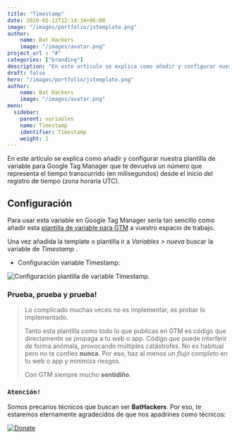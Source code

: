 ```yaml
---
title: "Timestamp"
date: 2020-05-12T12:14:34+06:00
image: "/images/portfolio/jstemplate.png"
author:
    name: Bat Hackers
    image: "/images/avatar.png"
project_url : "#"
categories: ["branding"]
description: "En este artículo se explica como añadir y configurar nuestra plantilla de  variable para Google Tag Manager que te devuelva un número que representa el tiempo transcurrido (en milisegundos) desde el inicio del registro de tiempo (zona horaria UTC)."
draft: false
hero: "/images/portfolio/jstemplate.png"
author:
    name: Bat Hackers
    image: "/images/avatar.png"
menu:
  sidebar:
    parent: variables
    name: Timestamp
    identifier: Timestamp
    weight: 1
---
```

En este artículo se explica como añadir y configurar nuestra plantilla de  variable para Google Tag Manager que te devuelva un número que representa el tiempo transcurrido (en milisegundos) desde el inicio del registro de tiempo (zona horaria UTC). 

##   Configuración

Para usar esta variable en Google Tag Manager sería tan sencillo como añadir esta [plantilla de variable para GTM](https://tagmanager.google.com/gallery/#/owners/precariostecnicos/templates/Timestamp) a vuestro espacio de trabajo.

Una vez añadida la template o plantilla ir a *Variables > nueva* buscar la variable de *Timestamp*  .

- Configuración variable Timestamp:

![Configuración plantilla de variable Timestamp](https://user-images.githubusercontent.com/26126066/90537969-32a4a000-e17e-11ea-8be7-87af5f57b773.png).



### Prueba, prueba y prueba!

>Lo complicado muchas veces no es implementar, es probar lo implementado. 
>
>Tanto esta plantilla como todo lo que publicas en GTM es código que directamente se propaga a tu web o app. 
Código que puede interferir de forma anómala, provocando múltiples catástrofes. No es habitual pero no te confies **nunca**. Por eso, haz al menos un *flujo completo* en tu web o app y minimiza riesgos. 
>
> Con GTM siempre mucho **sentidiño**.

### ```Atención!```
Somos precarios técnicos que buscan ser **BatHackers**. Por eso, te estaremos eternamente agradecidos de que nos apadrines como técnicos: 

[![Donate](https://img.shields.io/badge/Donate-PayPal-green.svg)](https://www.paypal.com/cgi-bin/webscr?)